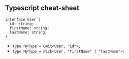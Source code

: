 ## Typescript cheat-sheet



```
interface User {
  id: string;
  firstName: string;
  lastName: string;
}
```

- `type MyType = Omit<User, "id">;`
- `type MyType = Pick<User, "firstName" | "lastName">;`